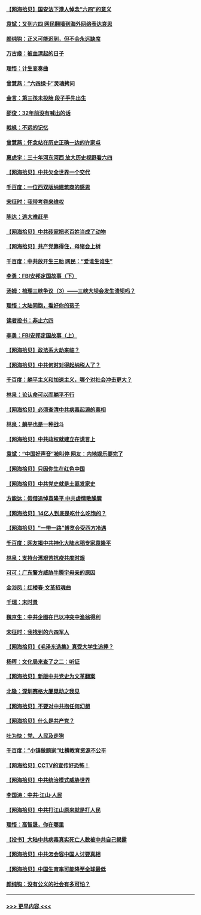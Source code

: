 #### [【网海拾贝】国安法下港人悼念“六四”的意义](../pages/nsc993/n13001039.md?t=06060801) 
#### [袁斌：又到六四 网民翻墙到海外网络表达哀思](../pages/nsc993/n13000995.md?t=06060801) 
#### [颜纯钩：正义可能迟到，但不会永远缺席](../pages/nsc993/n13000920.md?t=06060801) 
#### [万古缘：被血漂起的日子](../pages/nsc993/n13000914.md?t=06060801) 
#### [理悟：计生变奏曲](../pages/nsc993/n13000414.md?t=06060801) 
#### [曾慧燕：“六四绿卡”灵魂拷问](../pages/nsc993/n13000277.md?t=06060801) 
#### [金言：第三孩未投胎 段子手先出生](../pages/nsc993/n13000215.md?t=06060801) 
#### [邵俊：32年前没有喊出的话](../pages/nsc993/n13000181.md?t=06060801) 
#### [戟枫：不远的记忆](../pages/nsc993/n13000121.md?t=06060801) 
#### [曾慧燕：怀念站在历史正确一边的许家屯](../pages/nsc993/n13000073.md?t=06060801) 
#### [惠虎宇：三十年河东河西 放大历史视野看六四](../pages/nsc993/n13000018.md?t=06060801) 
#### [【网海拾贝】中共欠全世界一个交代](../pages/nsc993/n12998706.md?t=06060801) 
#### [千百度：一位西双版纳建筑商的感恩](../pages/nsc993/n12998487.md?t=06060801) 
#### [宋征时：我带考卷来维权](../pages/nsc993/n12994088.md?t=06060801) 
#### [陈达：逃大难赶早](../pages/nsc993/n12993569.md?t=06060801) 
#### [【网海拾贝】中共砖家把老百姓当成了动物](../pages/nsc993/n12993483.md?t=06060801) 
#### [【网海拾贝】共产党靠得住，母猪会上树](../pages/nsc993/n12990730.md?t=06060801) 
#### [千百度：中共放开生三胎 网民：“爱谁生谁生”](../pages/nsc993/n12990644.md?t=06060801) 
#### [李勇：FBI安邦定国故事（下）](../pages/nsc993/n12987854.md?t=06060801) 
#### [汤姆：梳理三峡争议（3）——三峡大坝会发生溃坝吗？](../pages/nsc993/n12989806.md?t=06060801) 
#### [理悟：大陆同胞，看好你的孩子](../pages/nsc993/n12989778.md?t=06060801) 
#### [读者投书：非止六四](../pages/nsc993/n12989673.md?t=06060801) 
#### [李勇：FBI安邦定国故事（上）](../pages/nsc993/n12987749.md?t=06060801) 
#### [【网海拾贝】政法系大劫来临？](../pages/nsc993/n12987596.md?t=06060801) 
#### [【网海拾贝】中共何时对得起纳税人了？](../pages/nsc993/n12985578.md?t=06060801) 
#### [千百度：躺平主义和加速主义，哪个对社会冲击更大？](../pages/nsc993/n12985512.md?t=06060801) 
#### [林泉：论认命可以而躺平不行](../pages/nsc993/n12985505.md?t=06060801) 
#### [【网海拾贝】必须查清中共病毒起源的真相](../pages/nsc993/n12984276.md?t=06060801) 
#### [林泉：躺平也是一种战斗](../pages/nsc993/n12984194.md?t=06060801) 
#### [【网海拾贝】中共政权就建立在谎言上](../pages/nsc993/n12981880.md?t=06060801) 
#### [袁斌：“中国好声音”被叫停 网友：内地娱乐要完了](../pages/nsc993/n12981826.md?t=06060801) 
#### [【网海拾贝】只因你生在红色中国](../pages/nsc993/n12979096.md?t=06060801) 
#### [【网海拾贝】中共党史就是土匪发家史](../pages/nsc993/n12976478.md?t=06060801) 
#### [方能达：假借追悼袁隆平 中共虚情散臊腥](../pages/nsc993/n12976396.md?t=06060801) 
#### [【网海拾贝】14亿人到底是吃什么吃饱的？](../pages/nsc993/n12974125.md?t=06060801) 
#### [【网海拾贝】“一带一路”博览会受西方冷遇](../pages/nsc993/n12971787.md?t=06060801) 
#### [千百度：网友揭中共神化大陆水稻专家袁隆平](../pages/nsc993/n12971733.md?t=06060801) 
#### [林泉：支持台湾艰苦抗疫共度时艰](../pages/nsc993/n12971350.md?t=06060801) 
#### [可可：广东警方威胁牛腾宇母亲的原因](../pages/nsc993/n12971100.md?t=06060801) 
#### [金浴凤：红楼春·文革招魂曲](../pages/nsc993/n12970354.md?t=06060801) 
#### [千瑞：末时景](../pages/nsc993/n12970337.md?t=06060801) 
#### [魏京生：中共企图在巴以冲突中渔翁得利](../pages/nsc993/n12970286.md?t=06060801) 
#### [宋征时：我找到的六四军人](../pages/nsc993/n12970213.md?t=06060801) 
#### [【网海拾贝】《毛泽东选集》真受大学生追捧？](../pages/nsc993/n12968779.md?t=06060801) 
#### [杨晖：文化局来查了之二：听证](../pages/nsc993/n12966528.md?t=06060801) 
#### [【网海拾贝】新版中共党史为文革翻案](../pages/nsc993/n12967526.md?t=06060801) 
#### [北隐：深圳赛格大厦晃动之我见](../pages/nsc993/n12967393.md?t=06060801) 
#### [【网海拾贝】不要对中共抱任何幻想](../pages/nsc993/n12965222.md?t=06060801) 
#### [【网海拾贝】什么是共产党？](../pages/nsc993/n12962781.md?t=06060801) 
#### [吐为快：党、人民及走狗](../pages/nsc993/n12962747.md?t=06060801) 
#### [千百度：“小镇做题家”吐槽教育资源不公平](../pages/nsc993/n12962705.md?t=06060801) 
#### [【网海拾贝】CCTV的宣传好恐怖！](../pages/nsc993/n12959984.md?t=06060801) 
#### [【网海拾贝】中共统治模式威胁世界](../pages/nsc993/n12957622.md?t=06060801) 
#### [李国涛：中共‧江山‧人民](../pages/nsc993/n12957502.md?t=06060801) 
#### [【网海拾贝】中共打江山原来就是打人民](../pages/nsc993/n12954345.md?t=06060801) 
#### [理悟：高智晟，你在哪里](../pages/nsc993/n12953115.md?t=06060801) 
#### [【投书】大陆中共病毒真实死亡人数被中共自己揭露](../pages/nsc993/n12953050.md?t=06060801) 
#### [【网海拾贝】中共怎会容中国人讨要真相](../pages/nsc993/n12952161.md?t=06060801) 
#### [【网海拾贝】中国生育率可能降至全球最低](../pages/nsc993/n12948793.md?t=06060801) 
#### [颜纯钩：没有公义的社会有多可怕？](../pages/nsc993/n12947626.md?t=06060801) 

----
#### [ >>> 更早内容 <<< ](../indexes/nsc993-earlier.md)

